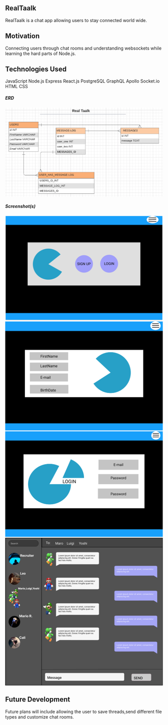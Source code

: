 ## RealTaalk

RealTaalk is a chat app allowing users to stay connected world wide.

## Motivation

Connecting users through chat rooms and understanding websockets while learning the hard parts of Node.js.

## Technologies Used

JavaScript
Node.js
Express
React.js
PostgreSQL
GraphQL
Apollo
Socket.io
HTML
CSS

##### ERD

![ERD](images/REALTAALk.ERD.png)

##### Screenshot(s)

![LandingPage](images/DesktopLandingSketch.svg)
![Signup](images/Desktop-SignUp.svg)
![Login](images/LOGINPAGE.svg)
![Messages](images/MessageBoard.png)

## Future Development

Future plans will include allowing the user to save threads,send different file types and customize chat rooms.
